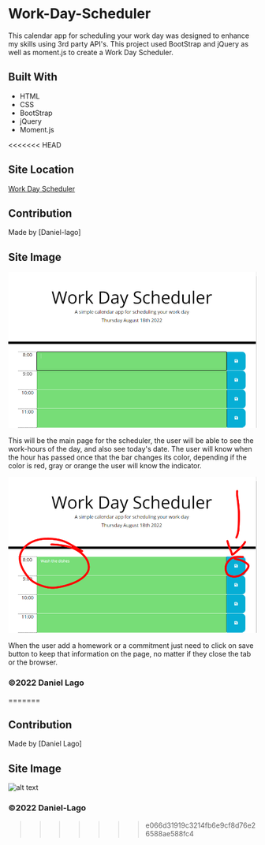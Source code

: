 # Work-Day-Scheduler
This calendar app for scheduling your work day was designed to enhance my skills using 3rd party API's. This project used BootStrap and jQuery as well as moment.js to create a Work Day Scheduler.

## Built With
* HTML
* CSS
* BootStrap
* jQuery
* Moment.js

<<<<<<< HEAD
## Site Location
[Work Day Scheduler](https://daniel-lago.github.io/work-day-scheduler-hw/)

## Contribution
Made by [Daniel-lago]

## Site Image
![Scheduler Main Page](./assets/Agenda.PNG)

 This will be the main page for the scheduler, the user will be able to see the work-hours of the day, and also see today's date. 
 The user will know when the hour has passed once that the bar changes its color, depending if the color is red, gray or orange the user will know the indicator.

![Scheduler Main Page](./assets/Guardar.PNG)

When the user add a homework or a commitment just need to click on save button to keep that information on the page, no matter if they close the tab or the browser. 



### ©️2022 Daniel Lago
=======
## Contribution
Made by [Daniel Lago]

## Site Image
![alt text](assets/images/WorkDaySchedulerScreenShot.jpg)

### ©️2022 Daniel-Lago
>>>>>>> e066d31919c3214fb6e9cf8d76e26588ae588fc4
